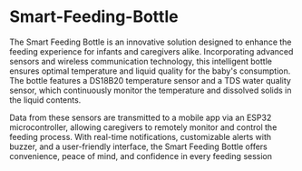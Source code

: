 # Smart-Feeding-Bottle

The Smart Feeding Bottle is an innovative solution designed to enhance the feeding experience for infants and caregivers alike. Incorporating advanced sensors and wireless communication technology, this intelligent bottle ensures optimal temperature and liquid quality for the baby's consumption. The bottle features a DS18B20 temperature sensor and a TDS water quality sensor, which continuously monitor the temperature and dissolved solids in the liquid contents. 

Data from these sensors are transmitted to a mobile app via an ESP32 microcontroller, allowing caregivers to remotely monitor and control the feeding process. With real-time notifications, customizable alerts with buzzer, and a user-friendly interface, the Smart Feeding Bottle offers convenience, peace of mind, and confidence in every feeding session
